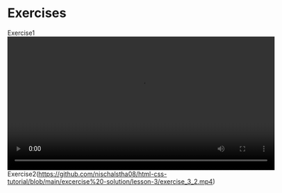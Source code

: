 # Exercises

Exercise1<video src="https://github.com/nischalstha08/html-css-tutorial/blob/main/excercise%20-solution/lesson-3/exercise_3_1.mp4?raw=true" controls width="600"></video>
Exercise2(https://github.com/nischalstha08/html-css-tutorial/blob/main/excercise%20-solution/lesson-3/exercise_3_2.mp4)
